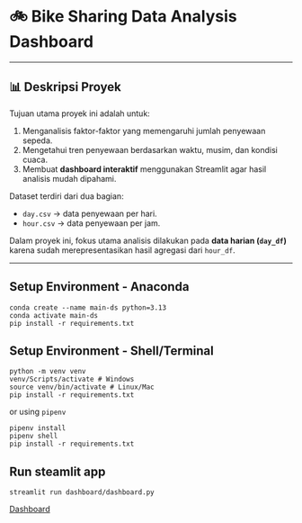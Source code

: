 # 🚲 Bike Sharing Data Analysis Dashboard
---

## 📊 Deskripsi Proyek

Tujuan utama proyek ini adalah untuk:
1. Menganalisis faktor-faktor yang memengaruhi jumlah penyewaan sepeda.
2. Mengetahui tren penyewaan berdasarkan waktu, musim, dan kondisi cuaca.
3. Membuat **dashboard interaktif** menggunakan Streamlit agar hasil analisis mudah dipahami.

Dataset terdiri dari dua bagian:
- `day.csv` → data penyewaan per hari.  
- `hour.csv` → data penyewaan per jam.  

Dalam proyek ini, fokus utama analisis dilakukan pada **data harian (`day_df`)** karena sudah merepresentasikan hasil agregasi dari `hour_df`.

---

## Setup Environment - Anaconda
```
conda create --name main-ds python=3.13
conda activate main-ds
pip install -r requirements.txt
```

## Setup Environment - Shell/Terminal
```
python -m venv venv
venv/Scripts/activate # Windows
source venv/bin/activate # Linux/Mac
pip install -r requirements.txt
```
or using `pipenv`
```
pipenv install
pipenv shell
pip install -r requirements.txt
```

## Run steamlit app
```
streamlit run dashboard/dashboard.py
```

[Dashboard](https://handika-bike-sharing.streamlit.app/)

